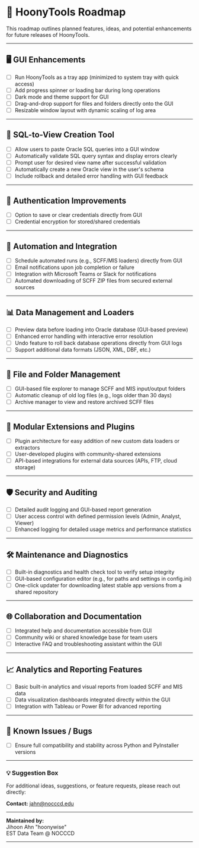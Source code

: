 # 🚧 HoonyTools Roadmap

This roadmap outlines planned features, ideas, and potential enhancements for future releases of HoonyTools.

---

## 🖥️ GUI Enhancements

- [ ] Run HoonyTools as a tray app (minimized to system tray with quick access)
- [ ] Add progress spinner or loading bar during long operations
- [ ] Dark mode and theme support for GUI
- [ ] Drag-and-drop support for files and folders directly onto the GUI
- [ ] Resizable window layout with dynamic scaling of log area

---

## 📌 SQL-to-View Creation Tool

- [ ] Allow users to paste Oracle SQL queries into a GUI window
- [ ] Automatically validate SQL query syntax and display errors clearly
- [ ] Prompt user for desired view name after successful validation
- [ ] Automatically create a new Oracle view in the user's schema
- [ ] Include rollback and detailed error handling with GUI feedback

---

## 🔐 Authentication Improvements

- [ ] Option to save or clear credentials directly from GUI
- [ ] Credential encryption for stored/shared credentials

---

## 🚀 Automation and Integration

- [ ] Schedule automated runs (e.g., SCFF/MIS loaders) directly from GUI
- [ ] Email notifications upon job completion or failure
- [ ] Integration with Microsoft Teams or Slack for notifications
- [ ] Automated downloading of SCFF ZIP files from secured external sources

---

## 📊 Data Management and Loaders

- [ ] Preview data before loading into Oracle database (GUI-based preview)
- [ ] Enhanced error handling with interactive error resolution
- [ ] Undo feature to roll back database operations directly from GUI logs
- [ ] Support additional data formats (JSON, XML, DBF, etc.)

---

## 📂 File and Folder Management

- [ ] GUI-based file explorer to manage SCFF and MIS input/output folders
- [ ] Automatic cleanup of old log files (e.g., logs older than 30 days)
- [ ] Archive manager to view and restore archived SCFF files

---

## 🧩 Modular Extensions and Plugins

- [ ] Plugin architecture for easy addition of new custom data loaders or extractors
- [ ] User-developed plugins with community-shared extensions
- [ ] API-based integrations for external data sources (APIs, FTP, cloud storage)

---

## 🛡️ Security and Auditing

- [ ] Detailed audit logging and GUI-based report generation
- [ ] User access control with defined permission levels (Admin, Analyst, Viewer)
- [ ] Enhanced logging for detailed usage metrics and performance statistics

---

## 🛠️ Maintenance and Diagnostics

- [ ] Built-in diagnostics and health check tool to verify setup integrity
- [ ] GUI-based configuration editor (e.g., for paths and settings in config.ini)
- [ ] One-click updater for downloading latest stable app versions from a shared repository

---

## 🌐 Collaboration and Documentation

- [ ] Integrated help and documentation accessible from GUI
- [ ] Community wiki or shared knowledge base for team users
- [ ] Interactive FAQ and troubleshooting assistant within the GUI

---

## 📈 Analytics and Reporting Features

- [ ] Basic built-in analytics and visual reports from loaded SCFF and MIS data
- [ ] Data visualization dashboards integrated directly within the GUI
- [ ] Integration with Tableau or Power BI for advanced reporting

---

## 🐞 Known Issues / Bugs

- [ ] Ensure full compatibility and stability across Python and PyInstaller versions

---

### 💡 Suggestion Box

For additional ideas, suggestions, or feature requests, please reach out directly:

**Contact:** [jahn@nocccd.edu](mailto:jahn@nocccd.edu)

---

**Maintained by:**  
Jihoon Ahn "hoonywise"  
EST Data Team @ NOCCCD

---
